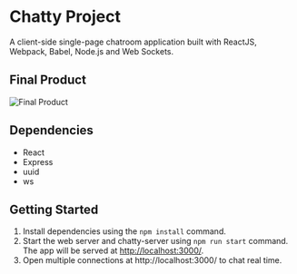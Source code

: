 # Chatty Project

A client-side single-page chatroom application built with ReactJS, Webpack, Babel, Node.js and Web Sockets.

## Final Product
![Final Product](https://im2.ezgif.com/tmp/ezgif-2-623cef50e2c5.gif)
## Dependencies

* React
* Express
* uuid
* ws

## Getting Started

1. Install dependencies using the `npm install` command.
2. Start the web server and chatty-server using `npm run start` command. The app will be served at <http://localhost:3000/>.
3. Open multiple connections at http://localhost:3000/ to chat real time.

